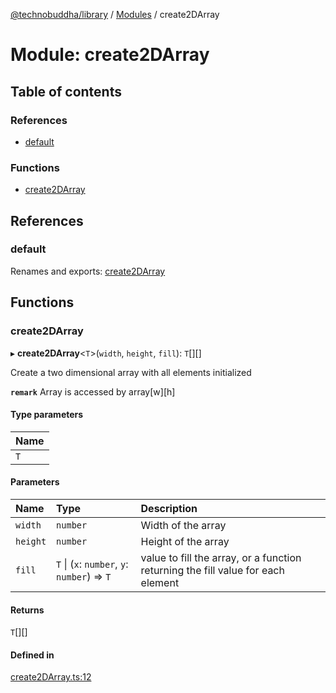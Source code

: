 [@technobuddha/library](../../README.md) / [Modules](../Modules.md) / create2DArray

# Module: create2DArray

## Table of contents

### References

- [default](create2DArray.md#default)

### Functions

- [create2DArray](create2DArray.md#create2darray)

## References

### default

Renames and exports: [create2DArray](create2DArray.md#create2darray)

## Functions

### create2DArray

▸ **create2DArray**<`T`\>(`width`, `height`, `fill`): `T`[][]

Create a two dimensional array with all elements initialized

**`remark`** Array is accessed by array[w][h]

#### Type parameters

| Name |
| :------ |
| `T` |

#### Parameters

| Name | Type | Description |
| :------ | :------ | :------ |
| `width` | `number` | Width of the array |
| `height` | `number` | Height of the array |
| `fill` | `T` \| (`x`: `number`, `y`: `number`) => `T` | value to fill the array, or a function returning the fill value for each element |

#### Returns

`T`[][]

#### Defined in

[create2DArray.ts:12](../../src/create2DArray.ts#L12)
